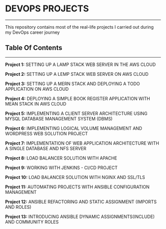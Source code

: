 # **DEVOPS PROJECTS**
---

This repository contains most of the real-life projects I carried out during my DevOps career journey

## **Table Of Contents**
---

**Project 1:** SETTING UP A LAMP STACK WEB SERVER IN THE AWS CLOUD

**Project 2:** SETTING UP A LEMP STACK WEB SERVER ON AWS CLOUD

**Project 3:** SETTING UP A MERN STACK AND DEPLOYING A TODO APPLICATION ON AWS CLOUD

**Project 4:** DEPLOYING A SIMPLE BOOK REGISTER APPLICATION WITH MEAN STACK IN AWS CLOUD

**Project 5:** IMPLEMENTING A CLIENT SERVER ARCHITECTURE USING MYSQL DATABASE MANAGEMENT SYSTEM (DBMS)

**Project 6:** IMPLEMENTING LOGICAL VOLUME MANAGEMENT AND WORDPRESS WEB SOLUTION PROJECT

**Project 7:** IMPLEMENTATION OF WEB APPLICATION ARCHITECTURE WITH A SINGLE DATABASE AND NFS SERVER

**Project 8:** LOAD BALANCER SOLUTION WITH APACHE

**Project 9:** WORKING WITH JENKINS - CI/CD PROJECT

**Project 10:** LOAD BALANCER SOLUTION WITH NGINX AND SSL/TLS

**Project 11:** AUTOMATING PROJECTS WITH ANSIBLE CONFIGURATION MANAGEMENT

**Project 12:** ANSIBLE REFACTORING AND STATIC ASSIGNMENT (IMPORTS AND ROLES)

**Project 13:** INTRODUCING ANSIBLE DYNAMIC ASSIGNMENTS(INCLUDE) AND COMMUNITY ROLES
